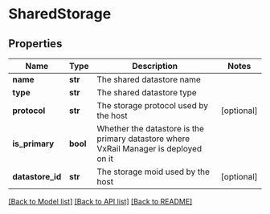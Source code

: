 # SharedStorage

## Properties
Name | Type | Description | Notes
------------ | ------------- | ------------- | -------------
**name** | **str** | The shared datastore name | 
**type** | **str** | The shared datastore type | 
**protocol** | **str** | The storage protocol used by the host | [optional] 
**is_primary** | **bool** | Whether the datastore is the primary datastore where VxRail Manager is deployed on it | 
**datastore_id** | **str** | The storage moid used by the host | [optional] 

[[Back to Model list]](../README.md#documentation-for-models) [[Back to API list]](../README.md#documentation-for-api-endpoints) [[Back to README]](../README.md)

